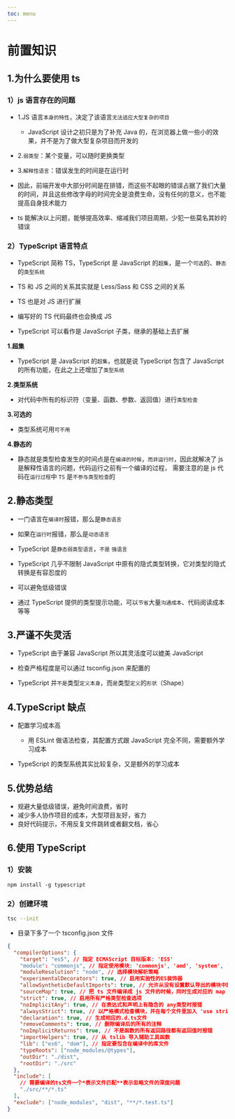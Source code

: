 ```yaml
---
toc: menu
---
```


# 前置知识

## 1.为什么要使用 ts

### 1）js 语言存在的问题

- 1.JS 语言`本身的特性`，决定了该语言`无法适应大型复杂的项目`

  - JavaScript 设计之初只是为了补充 Java 的，在浏览器上做一些小的效果，并不是为了做大型复杂项目而开发的

- 2.`弱类型`：某个变量，可以随时更换类型

- 3.`解释性语言`：错误发生的时间是在运行时

- 因此，前端开发中大部分时间是在排错，而这些不起眼的错误占据了我们大量的时间，并且这些修改字母的时间完全是浪费生命，没有任何的意义，也不能提高自身技术能力

- ts 能解决以上问题，能够提高效率、缩减我们项目周期，少犯一些莫名其妙的错误

### 2）TypeScript 语言特点

- TypeScript 简称 TS，TypeScript 是 JavaScript 的`超集`，是一个`可选`的、`静态`的`类型系统`

- TS 和 JS 之间的关系其实就是 Less/Sass 和 CSS 之间的关系
- TS 也是对 JS 进行扩展
- 编写好的 TS 代码最终也会换成 JS
- TypeScript 可以看作是 JavaScript 子类，继承的基础上去扩展

**1.超集**

- TypeScript 是 JavaScript 的`超集`，也就是说 TypeScript 包含了 JavaScript 的所有功能，在此之上还增加了`类型系统`

**2.类型系统**

- 对代码中所有的标识符（变量、函数、参数、返回值）进行`类型检查`

**3.可选的**

- 类型系统可用`可不用`

**4.静态的**

- 静态就是类型检查发生的时间点是在`编译的时候`，`而非运行时`，因此就解决了 js 是解释性语言的问题，代码运行之前有一个编译的过程， 需要注意的是 js 代码在`运行过程`中 `TS` 是`不参与类型检查`的

## 2.静态类型

- 一门语言在`编译时`报错，那么是`静态语言`
- 如果在`运行时`报错，那么是`动态语言`

- TypeScript 是`静态弱类型语言`，`不是` `强语言`
- TypeScript 几乎不限制 JavaScript 中原有的隐式类型转换，它对类型的隐式转换是有容忍度的

- 可以避免低级错误

- 通过 TypeScript 提供的类型提示功能，可以`节省`大量`沟通成本`、代码阅读成本等等

## 3.严谨不失灵活

- TypeScript 由于兼容 JavaScript 所以其灵活度可以媲美 JavaScript

- 检查严格程度是可以通过 tsconfig.json 来配置的

- TypeScript 并`不是`类型`定义本身`，而`是`类型`定义`的`形状`（Shape）

## 4.TypeScript 缺点

- 配置学习成本高

  - 用 ESLint 做语法检查，其配置方式跟 JavaScript 完全不同，需要额外学习成本

- TypeScript 的类型系统其实比较复杂，又是额外的学习成本

## 5.优势总结

- 规避大量低级错误，避免时间浪费，省时
- 减少多人协作项目的成本，大型项目友好，省力
- 良好代码提示，不用反复文件跳转或者翻文档，省心

## 6.使用 TypeScript

### 1）安装

```shell
npm install -g typescript
```

### 2）创建环境

```bash
tsc --init
```

- 目录下多了一个 tsconfig.json 文件

```json
{
  "compilerOptions": {
    "target": "es5", // 指定 ECMAScript 目标版本: 'ES5'
    "module": "commonjs", // 指定使用模块: 'commonjs', 'amd', 'system', 'umd' or 'es2015'
    "moduleResolution": "node", // 选择模块解析策略
    "experimentalDecorators": true, // 启用实验性的ES装饰器
    "allowSyntheticDefaultImports": true, // 允许从没有设置默认导出的模块中默认导入。
    "sourceMap": true, // 把 ts 文件编译成 js 文件的时候，同时生成对应的 map 文件
    "strict": true, // 启用所有严格类型检查选项
    "noImplicitAny": true, // 在表达式和声明上有隐含的 any类型时报错
    "alwaysStrict": true, // 以严格模式检查模块，并在每个文件里加入 'use strict'
    "declaration": true, // 生成相应的.d.ts文件
    "removeComments": true, // 删除编译后的所有的注释
    "noImplicitReturns": true, // 不是函数的所有返回路径都有返回值时报错
    "importHelpers": true, // 从 tslib 导入辅助工具函数
    "lib": ["es6", "dom"], // 指定要包含在编译中的库文件
    "typeRoots": ["node_modules/@types"],
    "outDir": "./dist",
    "rootDir": "./src"
  },
  "include": [
    // 需要编译的ts文件一个*表示文件匹配**表示忽略文件的深度问题
    "./src/**/*.ts"
  ],
  "exclude": ["node_modules", "dist", "**/*.test.ts"]
}
```
